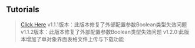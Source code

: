 ## Tutorials

> [Click Here](https://gitee.com/bojun_front_end/r3-project-template/wikis/burgeon-r3)
  v1.1.1版本：此版本修复了外部配置参数Boolean类型失效问题
  v1.1.2版本：此版本修复了外部配置参数Boolean类型失效问题
  v1.2.0:此版本增加了单对象界面表格文件上传与下载功能
